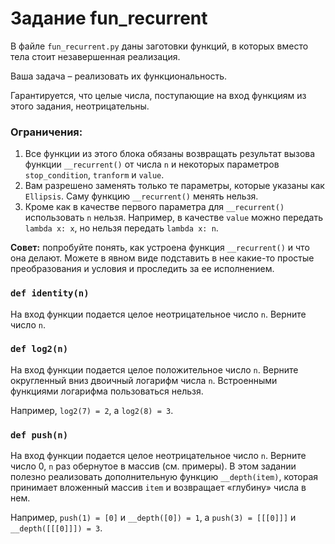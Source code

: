 # Задание fun_recurrent

В файле `fun_recurrent.py` даны заготовки функций, в которых вместо тела стоит незавершенная реализация.

Ваша задача &ndash; реализовать их функциональность.

Гарантируется, что целые числа, поступающие на вход функциям из этого задания, неотрицательны.

### Ограничения:

1. Все функции из этого блока обязаны возвращать результат вызова функции `__recurrent()` от числа `n` и некоторых
   параметров `stop_condition`, `tranform` и `value`.
2. Вам разрешено заменять только те параметры, которые указаны как  `Ellipsis`. Саму функцию `__recurrent()` менять
   нельзя.
3. Кроме как в качестве первого параметра для `__recurrent()` использовать `n` нельзя. Например, в качестве `value`
   можно передать `lambda x: x`, но нельзя передать `lambda x: n`.

**Совет:** попробуйте понять, как устроена функция `__recurrent()` и что она делают. Можете в явном виде подставить в
нее какие-то простые преобразования и условия и проследить за ее исполнением.

### `def identity(n)`

На вход функции подается целое неотрицательное число `n`. Верните число `n`.

### `def log2(n)`

На вход функции подается целое положительное число `n`. Верните округленный вниз двоичный логарифм числа `n`.
Встроенными функциями логарифма пользоваться нельзя.

Например, `log2(7) = 2`, а `log2(8) = 3`.

### `def push(n)`

На вход функции подается целое неотрицательное число `n`. Верните число 0, `n` раз обернутое в массив (см. примеры). В
этом задании полезно реализовать дополнительную функцию `__depth(item)`, которая принимает вложенный массив `item` и
возвращает &laquo;глубину&raquo; числа в нем.

Например, `push(1) = [0]` и `__depth([0]) = 1`, а `push(3) = [[[0]]]` и `__depth([[[0]]]) = 3`.